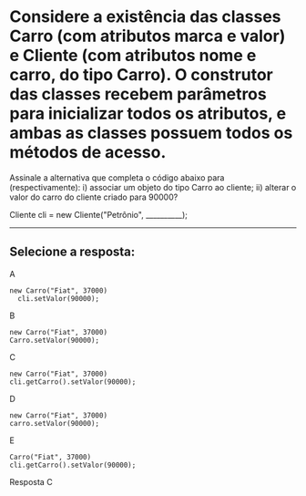 # Considere a existência das classes Carro (com atributos marca e valor) e Cliente (com atributos nome e carro, do tipo Carro). O construtor das classes recebem parâmetros para inicializar todos os atributos, e ambas as classes possuem todos os métodos de acesso.

Assinale a alternativa que completa o código abaixo para (respectivamente): 
i) associar um objeto do tipo Carro ao cliente; 
ii) alterar o valor do carro do cliente criado para 90000?

Cliente cli = new Cliente("Petrônio", __________);
____________________


## Selecione a resposta:
A 
```
new Carro("Fiat", 37000)
  cli.setValor(90000);
```

B
```
new Carro("Fiat", 37000)
Carro.setValor(90000);
```

C
```
new Carro("Fiat", 37000)
cli.getCarro().setValor(90000);
```

D
```
new Carro("Fiat", 37000)
carro.setValor(90000);
```

E
```
Carro("Fiat", 37000)
cli.getCarro().setValor(90000);
```



Resposta C